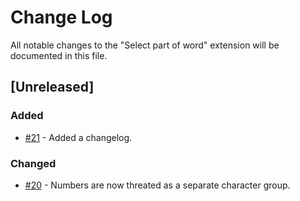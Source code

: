 # Change Log

All notable changes to the "Select part of word" extension will be documented in this file.

## [Unreleased]

### Added

- [#21](https://github.com/mlewand/vscode-select-part-of-word/issues/21) - Added a changelog.

### Changed

- [#20](https://github.com/mlewand/vscode-select-part-of-word/issues/20) - Numbers are now threated as a separate character group.